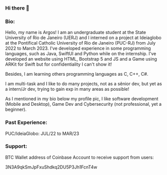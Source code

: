 ### Hi there 👋

### Bio: 

Hello, my name is Argos! I am an undergraduate student at the State University of Rio de Janeiro (UERJ) and I interned on a project at Ideiaglobo at the Pontifical Catholic University of Rio de Janeiro (PUC-RJ) from July 2022 to March 2023.
I've developed experience in some programming languages, such as Java, SwiftUI and Python while on the internship.
I've developed an website using HTML, Bootstrap 5 and JS and a Game using ARKit for Swift but for confidentiality I can't show it!

Besides, I am learning others programming languages as C, C++, C#.

I am multi-task and I like to do many projects, not as a sênior dev, but yet as a intern/Jr dev, trying to gain exp in many areas as possible!

As I mentioned in my bio below my profile pic, I like software development (Mobile and Desktop), Game Dev and Cybersecurity (not professional, yet a beginner).

### Past Experience:
PUC/IdeiaGlobo: JUL/22 to MAR/23

### Support:
BTC Wallet address of Coinbase Account to receive support from users: 

3N3A9qkSmJpFxuShdkq2DU5P3Jh1FcnT4w
